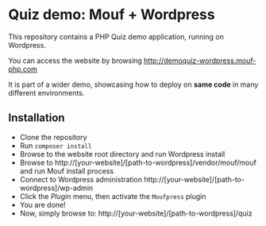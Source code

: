 Quiz demo: Mouf + Wordpress
===========================

This repository contains a PHP Quiz demo application, running on Wordpress.

You can access the website by browsing http://demoquiz-wordpress.mouf-php.com

It is part of a wider demo, showcasing how to deploy on **same code** in many different environments.

Installation
------------

- Clone the repository
- Run `composer install`
- Browse to the website root directory and run Wordpress install
- Browse to http://[your-website]/[path-to-wordpress]/vendor/mouf/mouf and run Mouf install process
- Connect to Wordpress administration http://[your-website]/[path-to-wordpress]/wp-admin
- Click the *Plugin* menu, then activate the `Moufpress` plugin
- You are done!
- Now, simply browse to: http://[your-website]/[path-to-wordpress]/quiz
